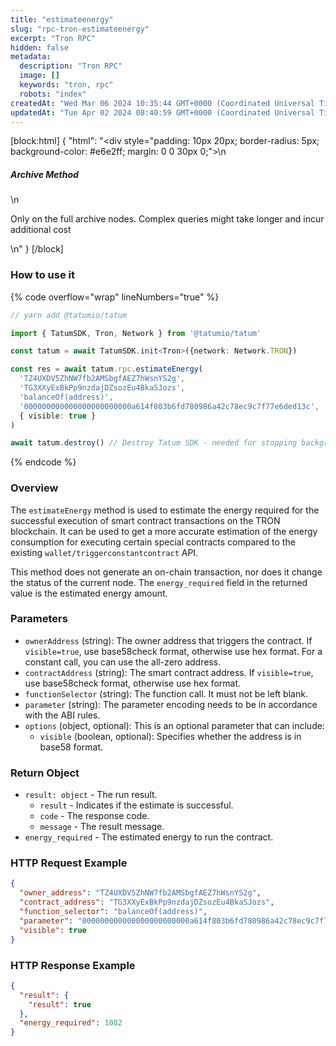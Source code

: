 ```yaml
---
title: "estimateenergy"
slug: "rpc-tron-estimateenergy"
excerpt: "Tron RPC"
hidden: false
metadata: 
  description: "Tron RPC"
  image: []
  keywords: "tron, rpc"
  robots: "index"
createdAt: "Wed Mar 06 2024 10:35:44 GMT+0000 (Coordinated Universal Time)"
updatedAt: "Tue Apr 02 2024 08:40:59 GMT+0000 (Coordinated Universal Time)"
---
```

[block:html]
{
  "html": "<div style=\"padding: 10px 20px; border-radius: 5px; background-color: #e6e2ff; margin: 0 0 30px 0;\">\n  <h5>Archive Method</h5>\n  <p>Only on the full archive nodes. Complex queries might take longer and incur additional cost</p>\n</div>"
}
[/block]


### How to use it

{% code overflow="wrap" lineNumbers="true" %}

```typescript
// yarn add @tatumio/tatum

import { TatumSDK, Tron, Network } from '@tatumio/tatum'

const tatum = await TatumSDK.init<Tron>({network: Network.TRON})

const res = await tatum.rpc.estimateEnergy(
  'TZ4UXDV5ZhNW7fb2AMSbgfAEZ7hWsnYS2g', 
  'TG3XXyExBkPp9nzdajDZsozEu4BkaSJozs', 
  'balanceOf(address)', 
  '000000000000000000000000a614f803b6fd780986a42c78ec9c7f77e6ded13c',
  { visible: true }
)

await tatum.destroy() // Destroy Tatum SDK - needed for stopping background jobs
```

{% endcode %}

### Overview

The `estimateEnergy` method is used to estimate the energy required for the successful execution of smart contract transactions on the TRON blockchain. It can be used to get a more accurate estimation of the energy consumption for executing certain special contracts compared to the existing `wallet/triggerconstantcontract` API.

This method does not generate an on-chain transaction, nor does it change the status of the current node. The `energy_required` field in the returned value is the estimated energy amount.

### Parameters

- `ownerAddress` (string): The owner address that triggers the contract. If `visible=true`, use base58check format, otherwise use hex format. For a constant call, you can use the all-zero address.
- `contractAddress` (string): The smart contract address. If `visible=true`, use base58check format, otherwise use hex format.
- `functionSelector` (string): The function call. It must not be left blank.
- `parameter` (string): The parameter encoding needs to be in accordance with the ABI rules.
- `options` (object, optional): This is an optional parameter that can include:
  - `visible` (boolean, optional): Specifies whether the address is in base58 format.

### Return Object

- `result: object` - The run result.
  - `result` - Indicates if the estimate is successful.
  - `code` - The response code.
  - `message` - The result message.
- `energy_required` - The estimated energy to run the contract.

### HTTP Request Example

```json
{
  "owner_address": "TZ4UXDV5ZhNW7fb2AMSbgfAEZ7hWsnYS2g",
  "contract_address": "TG3XXyExBkPp9nzdajDZsozEu4BkaSJozs",
  "function_selector": "balanceOf(address)",
  "parameter": "000000000000000000000000a614f803b6fd780986a42c78ec9c7f77e6ded13c",
  "visible": true
}
```

### HTTP Response Example

```json
{
  "result": {
    "result": true
  },
  "energy_required": 1082
}
```
